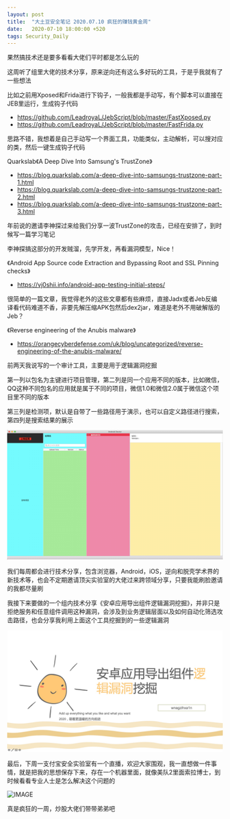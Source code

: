 ```yaml
---
layout: post
title:  "大土豆安全笔记 2020.07.10 疯狂的赚钱黄金周"
date:   2020-07-10 18:00:00 +520
tags: Security_Daily
---
```


果然搞技术还是要多看看大佬们平时都是怎么玩的

这周听了组里大佬的技术分享，原来逆向还有这么多好玩的工具，于是乎我就有了一些想法

比如之前用Xposed和Frida进行下钩子，一般我都是手动写，有个脚本可以直接在JEB里运行，生成钩子代码
- https://github.com/LeadroyaL/JebScript/blob/master/FastXposed.py
- https://github.com/LeadroyaL/JebScript/blob/master/FastFrida.py

思路不错，我想着是自己手动写一个界面工具，功能类似，主动解析，可以搜对应的类，然后一键生成钩子代码

Quarkslab《A Deep Dive Into Samsung's TrustZone》
- https://blog.quarkslab.com/a-deep-dive-into-samsungs-trustzone-part-1.html
- https://blog.quarkslab.com/a-deep-dive-into-samsungs-trustzone-part-2.html
- https://blog.quarkslab.com/a-deep-dive-into-samsungs-trustzone-part-3.html

年前说的邀请李神探过来给我们分享一波TrustZone的攻击，已经在安排了，到时候写一篇学习笔记

李神探搞这部分的开发贼溜，先学开发，再看漏洞模型，Nice！

《Android App Source code Extraction and Bypassing Root and SSL Pinning checks》
- https://vj0shii.info/android-app-testing-initial-steps/

很简单的一篇文章，我觉得老外的这些文章都有些麻烦，直接Jadx或者Jeb反编译看代码难道不香，非要先解压缩APK包然后dex2jar，难道是老外不用破解版的Jeb？

《Reverse engineering of the Anubis malware》
- https://orangecyberdefense.com/uk/blog/uncategorized/reverse-engineering-of-the-anubis-malware/

前两天我说写的一个审计工具，主要是用于逻辑漏洞挖掘

第一列以包名为主键进行项目管理，第二列是同一个应用不同的版本，比如微信，QQ这种不同包名的应用就是属于不同的项目，微信1.0和微信2.0属于微信这个项目里不同的版本

第三列是检测项，默认是自带了一些路径用于演示，也可以自定义路径进行搜索，第四列是搜索结果的展示

![IMAGE](/assets/resources/1A33409736391CC279FFDB49B44A0778.jpg)

我们每周都会进行技术分享，包含浏览器，Android，iOS，逆向和脱壳学术界的新技术等，也会不定期邀请顶尖实验室的大佬过来跨领域分享，只要我能刷脸邀请的我都尽量刷

我接下来要做的一个组内技术分享《安卓应用导出组件逻辑漏洞挖掘》，并非只是拒绝服务和任意组件调用这种漏洞，会涉及到业务逻辑层面以及如何自动化筛选攻击路径，也会分享我利用上面这个工具挖掘到的一些逻辑漏洞

![IMAGE](/assets/resources/55D9A293FD0528AF44C3FB2CE8EBA018.jpg)

最后，下周一支付宝安全实验室有一个直播，欢迎大家围观，我一直想做一件事情，就是把我的思想保存下来，存在一个机器里面，就像美队2里面索拉博士，到时候看看专业人士是怎么解决这个问题的

![IMAGE](/assets/resources/31931F04B06752D4F2CE7FFED33AFCFF.jpg)

真是疯狂的一周，炒股大佬们带带弟弟吧
